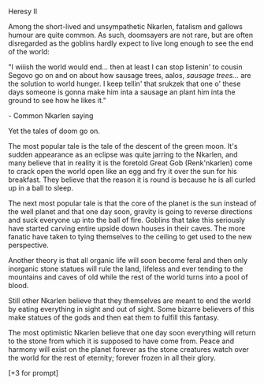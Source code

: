 Heresy II

Among the short-lived and unsympathetic Nkarlen, fatalism and gallows humour are quite common. As such, doomsayers are not rare, but are often disregarded as the goblins hardly expect to live long enough to see the end of the world:

"I wiiish the world would end... then at least I can stop listenin' to cousin Segovo go on and on about how sausage trees, aalos, *sausage* *trees...* are the solution to world hunger. I keep tellin' that srukzek that one o' these days someone is gonna make him inta a sausage an plant him inta the ground to see how he likes it."

\- Common Nkarlen saying

Yet the tales of doom go on.

The most popular tale is the tale of the descent of the green moon. It's sudden appearance as an eclipse was quite jarring to the Nkarlen, and many believe that in reality it is the foretold Great Gob (Renk'nkarlen) come to crack open the world open like an egg and fry it over the sun for his breakfast. They believe that the reason it is round is because he is all curled up in a ball to sleep.

The next most popular tale is that the core of the planet is the sun instead of the well planet and that one day soon, gravity is going to reverse directions and suck everyone up into the ball of fire. Goblins that take this seriously have started carving entire upside down houses in their caves. The more fanatic have taken to tying themselves to the ceiling to get used to the new perspective.

Another theory is that all organic life will soon become feral and then only inorganic stone statues will rule the land, lifeless and ever tending to the mountains and caves of old while the rest of the world turns into a pool of blood.

Still other Nkarlen believe that they themselves are meant to end the world by eating everything in sight and out of sight. Some bizarre believers of this make statues of the gods and then eat them to fulfill this fantasy.

The most optimistic Nkarlen believe that one day soon everything will return to the stone from which it is supposed to have come from. Peace and harmony will exist on the planet  forever as the stone creatures watch over the world for the rest of eternity; forever frozen in all their glory.

\[+3 for prompt\]